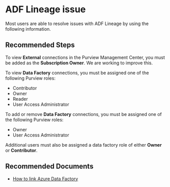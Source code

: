 <properties
  pagetitle="This is the title of the article. It is not displayed in the portal but is a required part of every article."
  service="microsoft.purview"
  resource="accounts"
  ms.author="desarkar"
  selfhelptype="Generic"
  supporttopicids="32783223"
  productpesids="17354"
  cloudenvironments="public, fairfax, mooncake, blackforest, ussec, usnat"
  articleid="7c033304-4a5c-43f9-876e-82139810d8db"
  ownershipid="AzurePurview_Purview" />
# ADF Lineage issue

Most users are able to resolve issues with ADF Lineage by using the following information. 

## **Recommended Steps**

To view **External** connections in the Purview Management Center, you must be added as the **Subscription Owner**. We are working to improve this. 

To view **Data Factory** connections, you must be assigned one of the following Purview roles:

* Contributor
* Owner
* Reader
* User Access Administrator

To add or remove **Data Factory** connections, you must be assigned one of the following Purview roles:

* Owner
* User Access Administrator

Additional users must also be assigned a data factory role of either **Owner** or **Contributor**.

## **Recommended Documents**

* [How to link Azure Data Factory](https://docs.microsoft.com/azure/purview/how-to-link-azure-data-factory)
